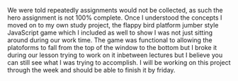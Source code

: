 We were told repeatedly assignments would not be collected, as such the hero assignment is not 100% complete. Once I understood the concepts I moved on to my own study project, the flappy bird platform jumber style JavaScript game which I included as well to show I was not just sitting around during our work time. The game was functional to allowing the platoforms to fall from the top of the window to the bottom but I broke it during our lesson trying to work on it inbetween lectures but I believe you can still see what I was trying to accomplish. I will be working on this project through the week and should be able to finish it by friday.